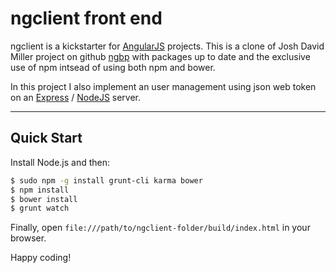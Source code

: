 # ngclient front end

ngclient is a kickstarter for [AngularJS](https://angularjs.org) projects. This is a clone of Josh David Miller project on github [ngbp](https://github.com/ngbp/ngbp) with packages up to date and the exclusive use of npm intsead of using both npm and bower.

In this project I also implement an user management using json web token on an [Express](https://expressjs.com/) / [NodeJS](https://nodejs.org) server.

***

## Quick Start

Install Node.js and then:

```sh
$ sudo npm -g install grunt-cli karma bower
$ npm install
$ bower install
$ grunt watch
```

Finally, open `file:///path/to/ngclient-folder/build/index.html` in your browser.

Happy coding!
